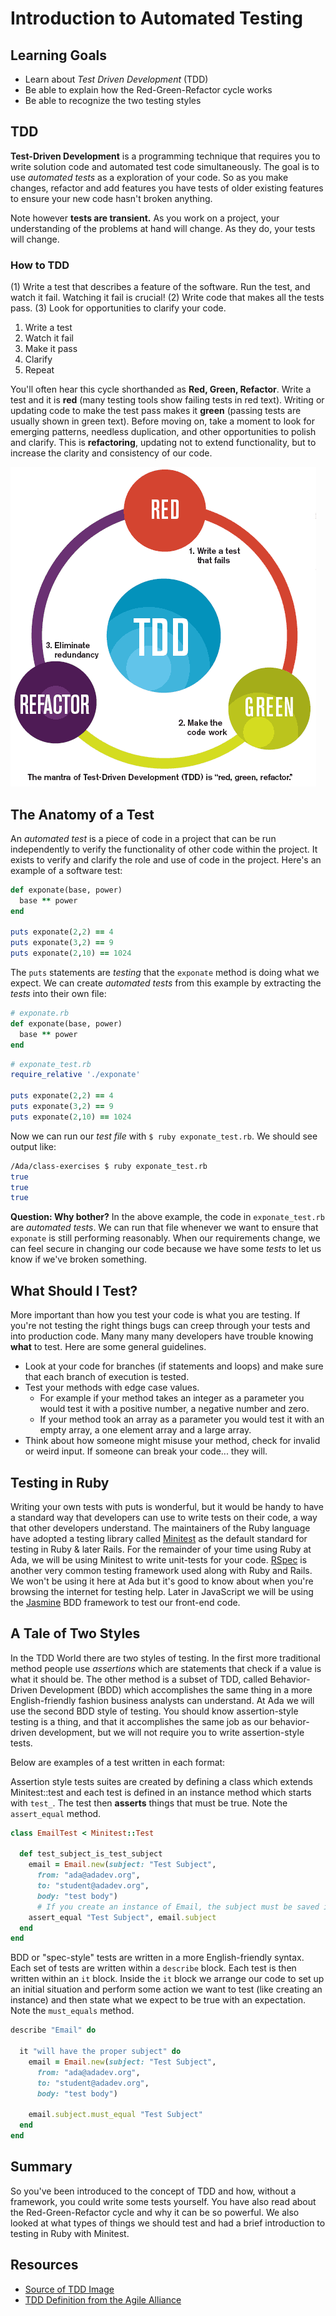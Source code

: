 # Introduction to Automated Testing
## Learning Goals
- Learn about _Test Driven Development_ (TDD)
- Be able to explain how the Red-Green-Refactor cycle works
- Be able to recognize the two testing styles

## TDD
**Test-Driven Development** is a programming technique that requires you to write solution code and automated test code simultaneously. The goal is to use _automated tests_ as a exploration of your code.  So as you make changes, refactor and add features you have tests of older existing features to ensure your new code hasn't broken anything.

Note however __tests are transient.__ As you work on a project, your understanding of the problems at hand will change. As they do, your tests will change.


### How to TDD
(1) Write a test that describes a feature of the software. Run the test, and watch it fail. Watching it fail is crucial! (2) Write code that makes all the tests pass. (3) Look for opportunities to clarify your code.

1. Write a test
1. Watch it fail
1. Make it pass
1. Clarify
1. Repeat

You'll often hear this cycle shorthanded as __Red, Green, Refactor__. Write a test and it is __red__ (many testing tools show failing tests in red text). Writing or updating code to make the test pass makes it __green__ (passing tests are usually shown in green text). Before moving on, take a moment to look for emerging patterns, needless duplication, and other opportunities to polish and clarify. This is __refactoring__, updating not to extend functionality, but to increase the clarity and consistency of our code.

![Red Green Refactor](images/tdd_flow.gif)

## The Anatomy of a Test
An _automated test_ is a piece of code in a project that can be run independently to verify the functionality of other code within the project. It exists to verify and clarify the role and use of code in the project. Here's an example of a software test:

```ruby
def exponate(base, power)
  base ** power
end

puts exponate(2,2) == 4
puts exponate(3,2) == 9
puts exponate(2,10) == 1024
```

The `puts` statements are _testing_ that the `exponate` method is doing what we expect. We can create _automated tests_ from this example by extracting the _tests_ into their own file:

```ruby
# exponate.rb
def exponate(base, power)
  base ** power
end
```

```ruby
# exponate_test.rb
require_relative './exponate'

puts exponate(2,2) == 4
puts exponate(3,2) == 9
puts exponate(2,10) == 1024
```

Now we can run our _test file_ with `$ ruby exponate_test.rb`. We should see output like:

```bash
/Ada/class-exercises $ ruby exponate_test.rb
true
true
true
```
__Question: Why bother?__
In the above example, the code in `exponate_test.rb` are _automated tests_. We can run that file whenever we want to ensure that `exponate` is still performing reasonably. When our requirements change, we can feel secure in changing our code because we have some _tests_ to let us know if we've broken something.

## What Should I Test?

More important than how you test your code is what you are testing.  If you're not testing the right things bugs can creep through your tests and into production code.  Many many many developers have trouble knowing **what** to test.   Here are some general guidelines.

*  Look at your code for branches (if statements and loops) and make sure that each branch of execution is tested.
*  Test your methods with edge case values.
	*  For example if your method takes an integer as a parameter you would test it with a positive number, a negative number and zero.
	*  If your method took an array as a parameter you would test it with an empty array, a one element array and a large array.  
*  Think about how someone might misuse your method, check for invalid or weird input.  If someone can break your code... they will.

## Testing in Ruby

Writing your own tests with puts is wonderful, but it would be handy to have a standard way that developers can use to write tests on their code, a way that other developers understand.  The maintainers of the Ruby language have adopted a testing library called [Minitest](http://docs.seattlerb.org/minitest/) as the default standard for testing in Ruby & later Rails.  For the remainder of your time using Ruby at Ada, we will be using Minitest to write unit-tests for your code.  [RSpec](http://rspec.info/) is another very common testing framework used along with Ruby and Rails. We won't be using it here at Ada but it's good to know about when you're browsing the internet for testing help.  Later in JavaScript we will be using the [Jasmine](https://jasmine.github.io/) BDD framework to test our front-end code.

## A Tale of Two Styles

In the TDD World there are two styles of testing.  In the first more traditional method people use *assertions* which are statements that check if a value is what it should be.  The other method is a subset of TDD, called Behavior-Driven Development (BDD) which accomplishes the same thing in a more English-friendly fashion business analysts can understand.  At Ada we will use the second BDD style of testing.  You should know assertion-style testing is a thing, and that it accomplishes the same job as our behavior-driven development, but we will not require you to write assertion-style tests.

Below are examples of a test written in each format:

Assertion style tests suites are created by defining a class which extends Minitest::test and each test is defined in an instance method which starts with `test_`. The test then **asserts** things that must be true.  Note the `assert_equal` method.

```ruby
class EmailTest < Minitest::Test

  def test_subject_is_test_subject
    email = Email.new(subject: "Test Subject",
      from: "ada@adadev.org",
      to: "student@adadev.org",
      body: "test body")
      # If you create an instance of Email, the subject must be saved in the subject property.
    assert_equal "Test Subject", email.subject
  end
end
```
BDD or "spec-style" tests are written in a more English-friendly syntax.  Each set of tests are written within a `describe` block.  Each test is then written within an `it` block.  Inside the `it` block we arrange our code to set up an initial situation and perform some action we want to test (like creating an instance) and then state what we expect to be true with an expectation.  Note the `must_equals` method.

```ruby
describe "Email" do

  it "will have the proper subject" do
    email = Email.new(subject: "Test Subject",
      from: "ada@adadev.org",
      to: "student@adadev.org",
      body: "test body")

    email.subject.must_equal "Test Subject"
  end
end
```

## Summary

So you've been introduced to the concept of TDD and how, without a framework, you could write some tests yourself.  You have also read about the Red-Green-Refactor cycle and why it can be so powerful.  We also looked at what types of things we should test and had a brief introduction to testing in Ruby with Minitest.

## Resources
-  [Source of TDD Image](http://luizricardo.org/2014/05/is-tdd-dead/)
-  [TDD Definition from the Agile Alliance](https://www.agilealliance.org/glossary/tdd/#q=~(filters~(postType~(~'page~'post~'aa_book~'aa_event_session~'aa_experience_report~'aa_glossary~'aa_research_paper~'aa_video)~tags~(~'tdd))~searchTerm~'~sort~false~sortDirection~'asc~page~1))
